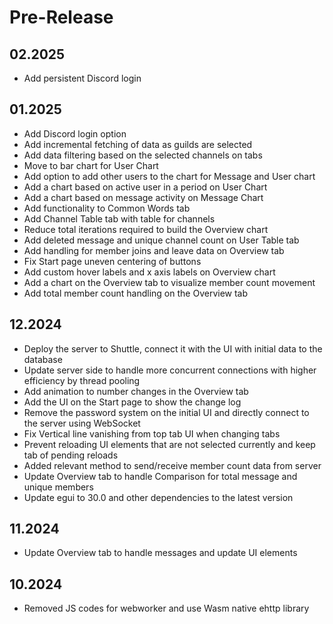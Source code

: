 # Pre-Release

## 02.2025

* Add persistent Discord login

## 01.2025

* Add Discord login option
* Add incremental fetching of data as guilds are selected
* Add data filtering based on the selected channels on tabs
* Move to bar chart for User Chart
* Add option to add other users to the chart for Message and User chart
* Add a chart based on active user in a period on User Chart
* Add a chart based on message activity on Message Chart
* Add functionality to Common Words tab
* Add Channel Table tab with table for channels
* Reduce total iterations required to build the Overview chart
* Add deleted message and unique channel count on User Table tab
* Add handling for member joins and leave data on Overview tab
* Fix Start page uneven centering of buttons
* Add custom hover labels and x axis labels on Overview chart
* Add a chart on the Overview tab to visualize member count movement
* Add total member count handling on the Overview tab

## 12.2024

* Deploy the server to Shuttle, connect it with the UI with initial data to the database
* Update server side to handle more concurrent connections with higher efficiency by thread pooling
* Add animation to number changes in the Overview tab
* Add the UI on the Start page to show the change log
* Remove the password system on the initial UI and directly connect to the server using WebSocket
* Fix Vertical line vanishing from top tab UI when changing tabs
* Prevent reloading UI elements that are not selected currently and keep tab of pending reloads
* Added relevant method to send/receive member count data from server
* Update Overview tab to handle Comparison for total message and unique members
* Update egui to 30.0 and other dependencies to the latest version

## 11.2024

* Update Overview tab to handle messages and update UI elements

## 10.2024

* Removed JS codes for webworker and use Wasm native ehttp library
